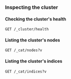 ### Inspecting the cluster

#### Checking the cluster's health

```
GET /_cluster/health
```

#### Listing the cluster's nodes

```
GET /_cat/nodes?v
```

#### Listing the cluster's indices

```
GET /_cat/indices?v
```
